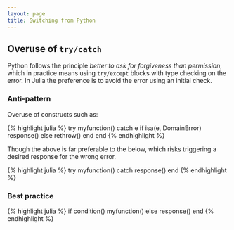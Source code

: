 ```yaml
---
layout: page
title: Switching from Python
---
```


## Overuse of `try/catch`

Python follows the principle _better to ask for forgiveness than permission_, which in practice means using `try/except` blocks with type checking on the error. In Julia the preference is to avoid the error using an initial check.

### Anti-pattern

Overuse of constructs such as:

{% highlight julia %}
try
    myfunction()
catch e
    if isa(e, DomainError)
        response()
    else
        rethrow()
    end
end
{% endhighlight %}

Though the above is far preferable to the below, which risks triggering a desired response for the wrong error.

{% highlight julia %}
try
    myfunction()
catch
    response()
end
{% endhighlight %}

### Best practice

{% highlight julia %}
if condition()
    myfunction()
else
    response()
end
{% endhighlight %}
